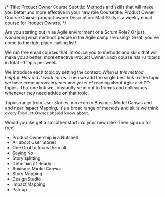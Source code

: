 /*
Title: Product Owner Course
Subtitle: Methods and skills that will make you better and more effective in your new role
Coursetitle: Product Owner Course
Course: product-owner
Description: Mail-Skills is a weekly email course for Product Owners.
*/

Are you starting out in an Agile environment or a Scrum Role? Or just wondering what methods people in the Agile camp are using? Great, you’ve come to the right <s>place</s> mailing list!

We run free email courses that introduce you to methods and skills that will make you a better, more effective Product Owner. Each course has 10 topics in total - 1 topic per week.

We introduce each topic by setting the context: <em>When is this method helpful.</em> <em>How did it work for us.</em> Then we add the single best link on the topic we have come across in years and years of reading about Agile and PO topics. That one link we constantly send out to friends and colleagues whenever they need advice on that topic.

Topics range from User Stories, move on to Business Model Canvas and end near Impact Mapping. It's a broad range of methods and skills we think every Product Owner should know about.

Would you like get a smoother start into your new role? Then sign up for free!

<split>

* Product Ownership in a Nutshell
* All about User Stories
* One Goal to focus them all
* Saying No
* Story splitting
* Definition of Ready
* Business Model Canvas
* Story Mapping
* Design Studio
* Impact Mapping
* Pair up
